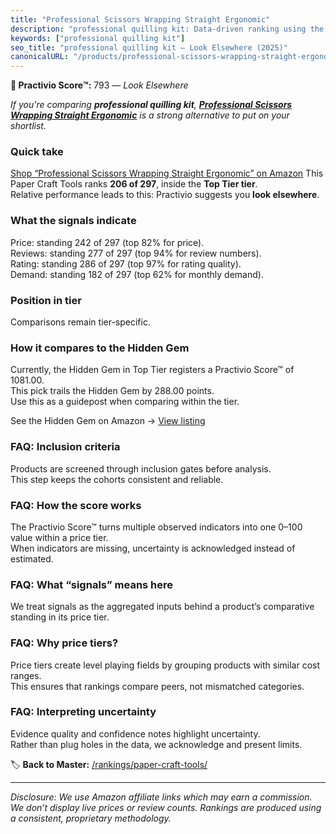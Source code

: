 ```yaml
---
title: "Professional Scissors Wrapping Straight Ergonomic"
description: "professional quilling kit: Data-driven ranking using the Practivio Score™. Positioned by quality, value, demand, findability, momentum."
keywords: ["professional quilling kit"]
seo_title: "professional quilling kit — Look Elsewhere (2025)"
canonicalURL: "/products/professional-scissors-wrapping-straight-ergonomic-B0FBWLSRSF/"
---
```


**🚫 Practivio Score™:** 793 — _Look Elsewhere_


*If you're comparing **professional quilling kit**, **[Professional Scissors Wrapping Straight Ergonomic](https://www.amazon.com/dp/B0FBWLSRSF?tag=practivio-20)** is a strong alternative to put on your shortlist.*
### Quick take
[Shop “Professional Scissors Wrapping Straight Ergonomic” on Amazon](https://www.amazon.com/dp/B0FBWLSRSF?tag=practivio-20)
This Paper Craft Tools ranks **206 of 297**, inside the **Top Tier tier**.  
Relative performance leads to this: Practivio suggests you **look elsewhere**.

### What the signals indicate
Price: standing 242 of 297 (top 82% for price).  
Reviews: standing 277 of 297 (top 94% for review numbers).  
Rating: standing 286 of 297 (top 97% for rating quality).  
Demand: standing 182 of 297 (top 62% for monthly demand).

### Position in tier
Comparisons remain tier-specific.

### How it compares to the Hidden Gem
Currently, the Hidden Gem in Top Tier registers a Practivio Score™ of 1081.00.  
This pick trails the Hidden Gem by 288.00 points.  
Use this as a guidepost when comparing within the tier.  

See the Hidden Gem on Amazon → [View listing](https://www.amazon.com/dp/B07LFHSRNB?tag=practivio-20)

### FAQ: Inclusion criteria
Products are screened through inclusion gates before analysis.  
This step keeps the cohorts consistent and reliable.

### FAQ: How the score works
The Practivio Score™ turns multiple observed indicators into one 0–100 value within a price tier.  
When indicators are missing, uncertainty is acknowledged instead of estimated.

### FAQ: What “signals” means here
We treat signals as the aggregated inputs behind a product’s comparative standing in its price tier.

### FAQ: Why price tiers?
Price tiers create level playing fields by grouping products with similar cost ranges.  
This ensures that rankings compare peers, not mismatched categories.

### FAQ: Interpreting uncertainty
Evidence quality and confidence notes highlight uncertainty.  
Rather than plug holes in the data, we acknowledge and present limits.


🏷️ **Back to Master:** [/rankings/paper-craft-tools/](/rankings/paper-craft-tools/)

---
_Disclosure: We use Amazon affiliate links which may earn a commission. We don’t display live prices or review counts. Rankings are produced using a consistent, proprietary methodology._

